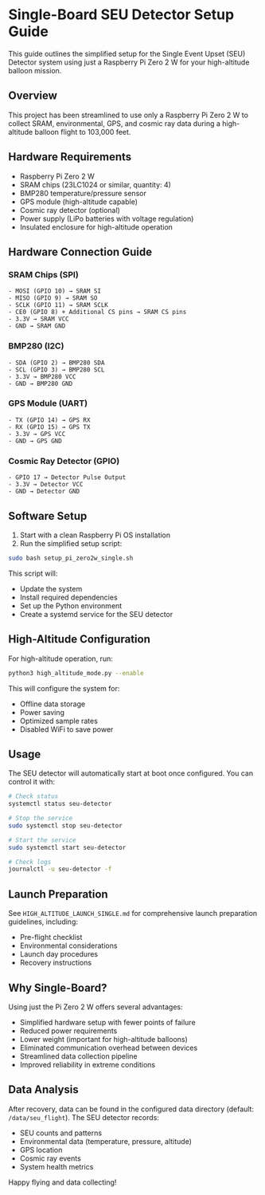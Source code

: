 # Single-Board SEU Detector Setup Guide

This guide outlines the simplified setup for the Single Event Upset (SEU) Detector system using just a Raspberry Pi Zero 2 W for your high-altitude balloon mission.

## Overview

This project has been streamlined to use only a Raspberry Pi Zero 2 W to collect SRAM, environmental, GPS, and cosmic ray data during a high-altitude balloon flight to 103,000 feet.

## Hardware Requirements

- Raspberry Pi Zero 2 W
- SRAM chips (23LC1024 or similar, quantity: 4)
- BMP280 temperature/pressure sensor
- GPS module (high-altitude capable)
- Cosmic ray detector (optional)
- Power supply (LiPo batteries with voltage regulation)
- Insulated enclosure for high-altitude operation

## Hardware Connection Guide

### SRAM Chips (SPI)
```
- MOSI (GPIO 10) → SRAM SI
- MISO (GPIO 9) → SRAM SO
- SCLK (GPIO 11) → SRAM SCLK
- CE0 (GPIO 8) + Additional CS pins → SRAM CS pins
- 3.3V → SRAM VCC
- GND → SRAM GND
```

### BMP280 (I2C)
```
- SDA (GPIO 2) → BMP280 SDA
- SCL (GPIO 3) → BMP280 SCL
- 3.3V → BMP280 VCC
- GND → BMP280 GND
```

### GPS Module (UART)
```
- TX (GPIO 14) → GPS RX
- RX (GPIO 15) → GPS TX
- 3.3V → GPS VCC
- GND → GPS GND
```

### Cosmic Ray Detector (GPIO)
```
- GPIO 17 → Detector Pulse Output
- 3.3V → Detector VCC
- GND → Detector GND
```

## Software Setup

1. Start with a clean Raspberry Pi OS installation
2. Run the simplified setup script:

```bash
sudo bash setup_pi_zero2w_single.sh
```

This script will:
- Update the system
- Install required dependencies
- Set up the Python environment
- Create a systemd service for the SEU detector

## High-Altitude Configuration

For high-altitude operation, run:

```bash
python3 high_altitude_mode.py --enable
```

This will configure the system for:
- Offline data storage
- Power saving
- Optimized sample rates
- Disabled WiFi to save power

## Usage

The SEU detector will automatically start at boot once configured. You can control it with:

```bash
# Check status
systemctl status seu-detector

# Stop the service
sudo systemctl stop seu-detector

# Start the service
sudo systemctl start seu-detector

# Check logs
journalctl -u seu-detector -f
```

## Launch Preparation

See `HIGH_ALTITUDE_LAUNCH_SINGLE.md` for comprehensive launch preparation guidelines, including:
- Pre-flight checklist
- Environmental considerations
- Launch day procedures
- Recovery instructions

## Why Single-Board?

Using just the Pi Zero 2 W offers several advantages:
- Simplified hardware setup with fewer points of failure
- Reduced power requirements
- Lower weight (important for high-altitude balloons)
- Eliminated communication overhead between devices
- Streamlined data collection pipeline
- Improved reliability in extreme conditions

## Data Analysis

After recovery, data can be found in the configured data directory (default: `/data/seu_flight`). The SEU detector records:
- SEU counts and patterns
- Environmental data (temperature, pressure, altitude)
- GPS location
- Cosmic ray events
- System health metrics

Happy flying and data collecting!
